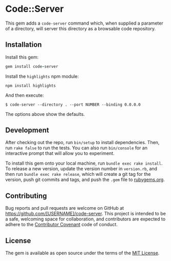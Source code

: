 # Code::Server

This gem adds a `code-server` command which, when supplied a parameter of a directory, will server this directory as a browsable code repository.

## Installation

Install this gem:

```ruby
gem install code-server
```

Install the `highlights` npm module:

```
npm install highlights
```

And then execute:

    $ code-server --directory . --port NUMBER --binding 0.0.0.0

The options above show the defaults.

## Development

After checking out the repo, run `bin/setup` to install dependencies. Then, run `rake false` to run the tests. You can also run `bin/console` for an interactive prompt that will allow you to experiment.

To install this gem onto your local machine, run `bundle exec rake install`. To release a new version, update the version number in `version.rb`, and then run `bundle exec rake release`, which will create a git tag for the version, push git commits and tags, and push the `.gem` file to [rubygems.org](https://rubygems.org).

## Contributing

Bug reports and pull requests are welcome on GitHub at https://github.com/[USERNAME]/code-server. This project is intended to be a safe, welcoming space for collaboration, and contributors are expected to adhere to the [Contributor Covenant](contributor-covenant.org) code of conduct.


## License

The gem is available as open source under the terms of the [MIT License](http://opensource.org/licenses/MIT).
